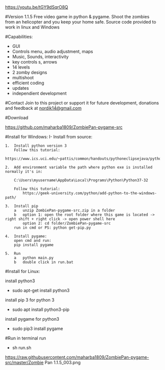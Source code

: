 https://youtu.be/tGY9dSqrO8Q

#Version 1.1.5
Free video game in python & pygame. Shoot the zombies from an helicopter and you keep your home safe. 
Source code provided to work in linux and Windows 

#Capabilities:
-   GUI
-   Controls menu, audio adjustment, maps
-   Music, Sounds, interactivity
-   key controls s, arrows
-   14 levels
-   2 zomby designs
-   multishoot
-   efficient coding
-   updates
-   independient development

#Contact
Join to this project or support it for future development, donations and feedback at
nordik14@gmail.com

#Download 

 https://github.com/maharba1809/ZombiePan-pygame-src

#Install for Windows:
I-  Install from source:

    1.  Install python version 3
        Follow this tutorial:
        https://www.ics.uci.edu/~pattis/common/handouts/pythoneclipsejava/python.html

    2.  Add environment variable the path where python exe is installed normally it's in:

        C:\Users\myusername\AppData\Local\Programs\Python\Python37-32

        Follow this tutorial:
            https://geek-university.com/python/add-python-to-the-windows-path/

    3.  Install pip
        a   unzip ZombiePan-pygame-src.zip in a folder
        b   option 1: open the root folder where this game is located -> right shift + right click -> open power shell here
            option 2: cd folder/ZombiePan-pygame-src
        run in cmd or PS: python get-pip.py

    4.  Install pygame:
        open cmd and run:
        pip install pygame

    5.  Run
        a   python main.py
        b   double click in run.bat

#Install for Linux:

install python3
-   sudo apt-get install python3

install pip 3 for python 3
-    sudo apt install python3-pip

install pygame for python3
-    sudo pip3 install pygame

#Run 
in terminal run
-   sh run.sh
    
https://raw.githubusercontent.com/maharba1809/ZombiePan-pygame-src/master/Zombie Pan 1.1.5_003.png

